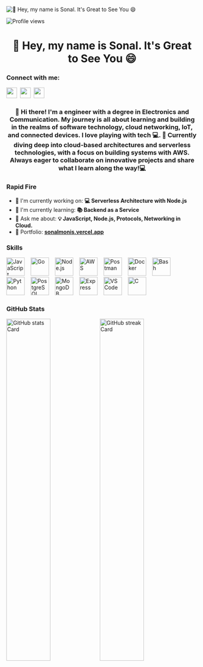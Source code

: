![👋 Hey, my name is Sonal. It's Great to See You 😄](https://mir-s3-cdn-cf.behance.net/project_modules/max_1200/79731568097599.5b50bca477735.jpg)

![Profile views](https://komarev.com/ghpvc/?username=sonal-10&label=Profile%20views&color=0e75b6&style=flat)

<div id="toc">
  <ul align="center" style="list-style: none">
    <summary>
      <h1>
        👋 Hey, my name is Sonal. It's Great to See You 😄
      </h1>
    </summary>
  </ul>
</div>

**<h3 align="left">Connect with me:</h3>** 
<p align="left"><a href="https://twitter.com/Sushil__SM" target="_blank"><img src="https://img.shields.io/badge/Twitter-000000?logo=X&logoColor=white" height="28" style="margin-right: 4px"></a> <a href="https://github.com/sonal-10" target="_blank"><img src="https://img.shields.io/badge/GitHub-100000?style=for-the-badge&logo=github&logoColor=white" height="28" style="margin-right: 4px"></a> <a href="https://www.linkedin.com/in/sonal-monis" target="_blank"><img src="https://img.shields.io/badge/LinkedIn-0077B5?style=for-the-badge&logo=linkedin&logoColor=white" height="28" style="margin-right: 4px"></a></p>

 **<h3 align="center">👋 Hi there! I'm a engineer with a degree in Electronics and Communication. My journey is all about learning and building in the realms of software technology, cloud networking, IoT, and connected devices. I love playing with tech 💻.
🚀 Currently diving deep into cloud-based architectures and serverless technologies, with a focus on building  systems with AWS. Always eager to collaborate on innovative projects and share what I learn along the way!💻</h3>**

**<h3 align="left">Rapid Fire</h3>**

- 💼 I'm currently working on: **💻 Serverless Architecture with Node.js**
- 🌱 I'm currently learning: **📚 Backend as a Service**
- 💬 Ask me about: **💡 JavaScript, Node.js, Protocols, Networking in Cloud.**
- 📂 Portfolio: **<a href="sonalmonis.vercel.app" target="_blank">sonalmonis.vercel.app</a>**

 **<h3 align="left">Skills</h3>**

<p align="left"><img src="https://skillicons.dev/icons?i=javascript" height="48" alt="JavaScript" style="margin-right: 12px"> <img src="https://skillicons.dev/icons?i=go" height="48" alt="Go" style="margin-right: 12px"> <img src="https://skillicons.dev/icons?i=nodejs" height="48" alt="Node.js" style="margin-right: 12px"> <img src="https://skillicons.dev/icons?i=aws" height="48" alt="AWS" style="margin-right: 12px"> <img src="https://skillicons.dev/icons?i=postman" height="48" alt="Postman" style="margin-right: 12px"> <img src="https://skillicons.dev/icons?i=docker" height="48" alt="Docker" style="margin-right: 12px"> <img src="https://skillicons.dev/icons?i=bash" height="48" alt="Bash" style="margin-right: 12px"> <img src="https://skillicons.dev/icons?i=python" height="48" alt="Python" style="margin-right: 12px"> <img src="https://skillicons.dev/icons?i=postgresql" height="48" alt="PostgreSQL" style="margin-right: 12px"> <img src="https://skillicons.dev/icons?i=mongodb" height="48" alt="MongoDB" style="margin-right: 12px"> <img src="https://skillicons.dev/icons?i=express" height="48" alt="Express" style="margin-right: 12px"> <img src="https://skillicons.dev/icons?i=vscode" height="48" alt="VSCode" style="margin-right: 12px"> <img src="https://skillicons.dev/icons?i=c" height="48" alt="C" style="margin-right: 12px"></p>

 **<h3 align="left">GitHub Stats</h3>**

<p align="left">
  <img width="48%" src="https://github-readme-stats.vercel.app/api?username=sonal-10&theme=react&hide_title=false&hide_rank=false&show_icons=false&include_all_commits=false&count_private=true&line_height=23" alt="GitHub stats Card" />
  <img width="48%" src="https://streak-stats.demolab.com/?user=sonal-10&theme=react&hide_border=false&date_format=M+j%5B%2C+Y%5D&mode=daily&hide_total_contributions=false&hide_current_streak=false&hide_longest_streak=false&card_height=200" alt="GitHub streak Card" />
</p>

